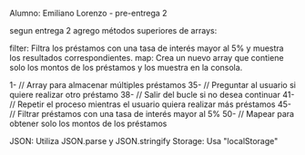 Alumno: Emiliano Lorenzo -
pre-entrega 2 

segun entrega 2
agrego métodos superiores de arrays:

filter: Filtra los préstamos con una tasa de interés mayor al 5% y muestra los resultados correspondientes.
map: Crea un nuevo array que contiene solo los montos de los préstamos y los muestra en la consola.



1- // Array para almacenar múltiples préstamos
35- // Preguntar al usuario si quiere realizar otro préstamo
38- // Salir del bucle si no desea continuar
41- // Repetir el proceso mientras el usuario quiera realizar más préstamos
45- // Filtrar préstamos con una tasa de interés mayor al 5%
50-  // Mapear para obtener solo los montos de los préstamos


JSON: Utiliza JSON.parse y JSON.stringify
Storage: Usa "localStorage"